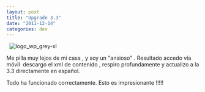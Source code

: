 ```yaml
---
layout: post
title: "Upgrade 3.3"
date: "2011-12-14"
categories: dev
---
```


  ![logo_wp_grey-xl](images/6536514951_5533d2fe12_o.png)  

Me pilla muy lejos de mi casa , y soy un "ansioso" . Resultado accedo vía móvil  descargo el xml de contenido , respiro profundamente y actualizo a la 3.3 directamente en español.

Todo ha funcionado correctamente. Esto es impresionante !!!!!
